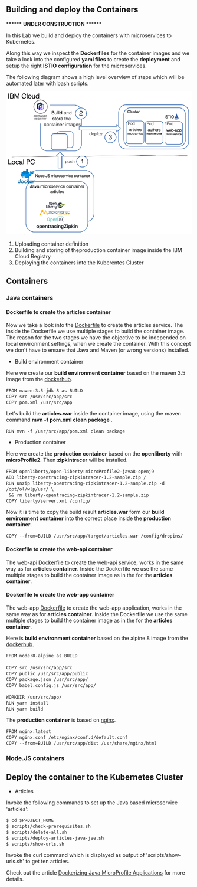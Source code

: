 ## Building and deploy the Containers

****** **UNDER CONSTRUCTION** ******

In this Lab we build and deploy the containers with microservices to Kubernetes.

Along this way we inspect the **Dockerfiles** for the container images and we take a look into the configured **yaml files** to create the **deployment** and setup the right **ISTIO configuration** for the microservices.

The following diagram shows a high level overview of steps which will be automated later with bash scripts.

![cns-container-deployment-01](images/cns-container-deployment-01.png)

1. Uploading container definition
2. Building and storing of theproduction container image inside the IBM Cloud Registry
3. Deploying the containers into the Kuberentes Cluster

## Containers

### Java containers

#### Dockerfile to create the articles container

Now we take a look into the [Dockerfile](../articles-java-jee/Dockerfile.nojava) to create the articles service. The inside the Dockerfile we use multiple stages to build the  container image. 
The reason for the two stages we have the objective to be independed on local environment settings, when we create the container. With this concept we don't have to ensure that Java and Maven (or wrong versions) installed.

* Build environment container

Here we create our **build environment container** based on the maven 3.5 image from the [dockerhub](https://hub.docker.com/_/maven/).

```
FROM maven:3.5-jdk-8 as BUILD
COPY src /usr/src/app/src
COPY pom.xml /usr/src/app
```

Let's build the **articles.war** inside the container image, using the maven command **mvn -f pom.xml clean package** .

```
RUN mvn -f /usr/src/app/pom.xml clean package
```

* Production container

Here we create the **production container** based on the **openliberty** with **microProfile2**.
Then **zipkintracer** will be installed.

```
FROM openliberty/open-liberty:microProfile2-java8-openj9
ADD liberty-opentracing-zipkintracer-1.2-sample.zip /
RUN unzip liberty-opentracing-zipkintracer-1.2-sample.zip -d /opt/ol/wlp/usr/ \
 && rm liberty-opentracing-zipkintracer-1.2-sample.zip
COPY liberty/server.xml /config/
```

Now it is time to copy the build result **articles.war** form our **build environment container** into the correct place inside the **production container**.

```
COPY --from=BUILD /usr/src/app/target/articles.war /config/dropins/
```
#### Dockerfile to create the web-api container

The web-api [Dockerfile](../web-apo-java-jee/Dockerfile.nojava) to create the web-api service, works in the same way as for **articles container**. Inside the Dockerfile we use the same multiple stages to build the container image as in the for the **articles container**. 

#### Dockerfile to create the web-app container

The web-app [Dockerfile](../web-app-vuejs/Dockerfile) to create the  web-app application, works in the same way as for **articles container**. Inside the Dockerfile we use the same multiple stages to build the container image as in the for the **articles container**.

Here is **build environment container** based on the alpine 8 image from the [dockerhub](https://hub.docker.com/_/alpine).

```
FROM node:8-alpine as BUILD
 
COPY src /usr/src/app/src
COPY public /usr/src/app/public
COPY package.json /usr/src/app/
COPY babel.config.js /usr/src/app/

WORKDIR /usr/src/app/
RUN yarn install
RUN yarn build
```

The **production container** is based on [nginx](https://hub.docker.com/_/nginx).

```
FROM nginx:latest
COPY nginx.conf /etc/nginx/conf.d/default.conf
COPY --from=BUILD /usr/src/app/dist /usr/share/nginx/html
```
### Node.JS containers



## Deploy the container to the Kubernetes Cluster

* Articles

Invoke the following commands to set up the Java based microservice 'articles':

```
$ cd $PROJECT_HOME
$ scripts/check-prerequisites.sh
$ scripts/delete-all.sh
$ scripts/deploy-articles-java-jee.sh
$ scripts/show-urls.sh
```

Invoke the curl command which is displayed as output of 'scripts/show-urls.sh' to get ten articles.

Check out the article [Dockerizing Java MicroProfile Applications](http://heidloff.net/article/dockerizing-container-java-microprofile) for more details.


